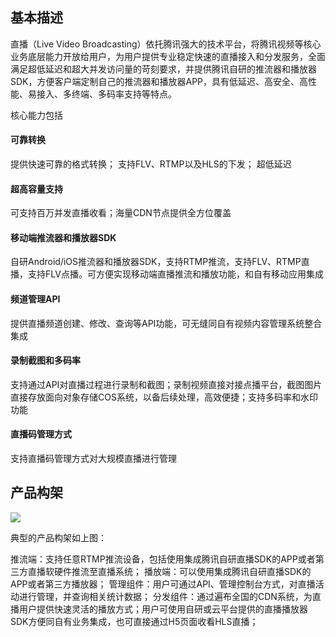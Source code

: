 ## 基本描述
直播（Live Video Broadcasting）依托腾讯强大的技术平台，将腾讯视频等核心业务底层能力开放给用户，为用户提供专业稳定快速的直播接入和分发服务，全面满足超低延迟和超大并发访问量的苛刻要求，并提供腾讯自研的推流器和播放器SDK，方便客户端定制自己的推流器和播放器APP，具有低延迟、高安全、高性能、易接入、多终端、多码率支持等特点。

核心能力包括

#### 可靠转换
提供快速可靠的格式转换； 支持FLV、RTMP以及HLS的下发； 超低延迟

#### 超高容量支持
可支持百万并发直播收看；海量CDN节点提供全方位覆盖

#### 移动端推流器和播放器SDK
自研Android/iOS推流器和播放器SDK，支持RTMP推流，支持FLV、RTMP直播，支持FLV点播。可方便实现移动端直播推流和播放功能，和自有移动应用集成

#### 频道管理API
提供直播频道创建、修改、查询等API功能，可无缝同自有视频内容管理系统整合集成

#### 录制截图和多码率
支持通过API对直播过程进行录制和截图；录制视频直接对接点播平台，截图图片直接存放面向对象存储COS系统，以备后续处理，高效便捷；支持多码率和水印功能

#### 直播码管理方式
支持直播码管理方式对大规模直播进行管理



## 产品构架

![](http://imgcache.tce.fsphere.cn/image/mccdn.qcloud.com/static/img/e5819bc71ccc077a66e7a63fb4e0f934/image.png)

典型的产品构架如上图：

推流端：支持任意RTMP推流设备，包括使用集成腾讯自研直播SDK的APP或者第三方直播软硬件推流至直播系统；
播放端：可以使用集成腾讯自研直播SDK的APP或者第三方播放器；
管理组件：用户可通过API、管理控制台方式，对直播活动进行管理，并查询相关统计数据；
分发组件：通过遍布全国的CDN系统，为直播用户提供快速灵活的播放方式；用户可使用自研或云平台提供的直播播放器SDK方便同自有业务集成，也可直接通过H5页面收看HLS直播；




